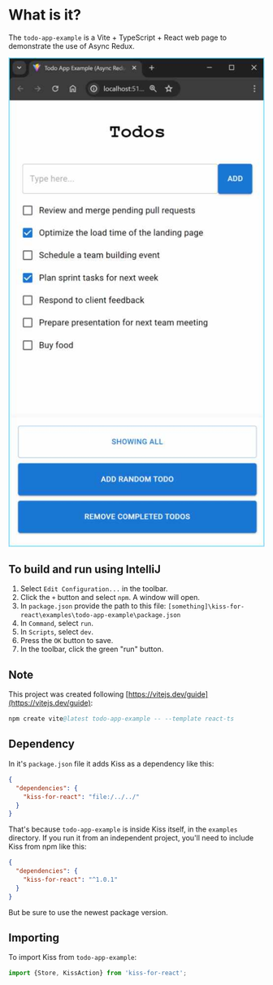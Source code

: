 # What is it?

The `todo-app-example` is a Vite + TypeScript + React web page to demonstrate the use of Async
Redux.

![TodoApp_Web_Scren.jpg](readme-images/TodoApp_Web_Scren.jpg)

## To build and run using IntelliJ

1. Select `Edit Configuration...` in the toolbar.
2. Click the `+` button and select `npm`. A window will open.
3. In `package.json` provide the path to this file:
   `[something]\kiss-for-react\examples\todo-app-example\package.json`
4. In `Command`, select `run`.
5. In `Scripts`, select `dev`.
6. Press the `OK` button to save.
7. In the toolbar, click the green "run" button.

## Note

This project was created following [https://vitejs.dev/guide](https://vitejs.dev/guide):

```s
npm create vite@latest todo-app-example -- --template react-ts
```

## Dependency

In it's `package.json` file it adds Kiss as a dependency like this:

```json
{
  "dependencies": {
    "kiss-for-react": "file:/../../"
  }
}
```

That's because `todo-app-example` is inside Kiss itself, in the `examples` directory.
If you run it from an independent project, you'll need to include Kiss from npm like this:

```json
{
  "dependencies": {
    "kiss-for-react": "^1.0.1"
  }
}
```

But be sure to use the newest package version.

## Importing

To import Kiss from `todo-app-example`:

```ts
import {Store, KissAction} from 'kiss-for-react';
```
